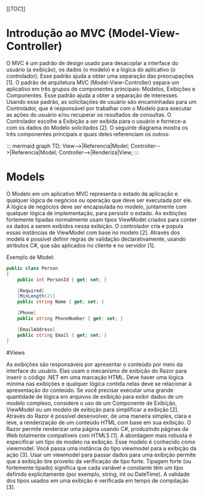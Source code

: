 [[_TOC_]]

# Introdução ao MVC (Model-View-Controller)      
O MVC é um padrão de design usado para desacoplar a interface do usuário (a exibição), os dados (o modelo) e a lógica do aplicativo (o controlador). Esse padrão ajuda a obter uma separação das preocupações [1].
O padrão de arquitetura MVC (Model-View-Controller) separa um aplicativo em três grupos de componentes principais: Modelos, Exibições e Componentes. Esse padrão ajuda a obter a separação de interesses. Usando esse padrão, as solicitações de usuário são encaminhadas para um Controlador, que é responsável por trabalhar com o Modelo para executar as ações do usuário e/ou recuperar os resultados de consultas. O Controlador escolhe a Exibição a ser exibida para o usuário e fornece-a com os dados do Modelo solicitados [2].
O seguinte diagrama mostra os três componentes principais e quais deles referenciam os outros:

::: mermaid
 graph TD; 
 View-->|Referencia|Model; Controller-->|Referencia|Model; Controller-->|Renderiza|View;
:::

# Models
O Modelo em um aplicativo MVC representa o estado da aplicação e qualquer lógica de negócios ou operação que deve ser executada por ele. A lógica de negócios deve ser encapsulada no modelo, juntamente com qualquer lógica de implementação, para persistir o estado. As exibições fortemente tipadas normalmente usam tipos ViewModel criados para conter os dados a serem exibidos nessa exibição. O controlador cria e popula essas instâncias de ViewModel com base no modelo [2].
Através dos models é possível definir regras de validação declarativamente, usando atributos C#, que são aplicados no cliente e no servidor [1].

Exemplo de Model:
```csharp
public class Person
{
    public int PersonId { get; set; }

    [Required]
    [MinLength(2)]
    public string Name { get; set; }

    [Phone]
    public string PhoneNumber { get; set; }

    [EmailAddress]
    public string Email { get; set; }
}
```

#Views

As exibições são responsáveis por apresentar o conteúdo por meio da interface do usuário. Elas usam o mecanismo de exibição do Razor para inserir o código .NET em uma marcação HTML. Deve haver uma lógica mínima nas exibições e qualquer lógica contida nelas deve se relacionar à apresentação do conteúdo. Se você precisar executar uma grande quantidade de lógica em arquivos de exibição para exibir dados de um modelo complexo, considere o uso de um Componente de Exibição, ViewModel ou um modelo de exibição para simplificar a exibição [2].
Através do Razor é possível desenvolver, de uma maneira simples, clara e leve, a renderização de um conteúdo HTML com base em sua exibição. O Razor permite renderizar uma página usando C#, produzindo páginas da Web totalmente compatíveis com HTML5 [1].
A abordagem mais robusta é especificar um tipo de modelo na exibição. Esse modelo é conhecido como viewmodel. Você passa uma instância do tipo viewmodel para a exibição da ação [3].
Usar um viewmodel para passar dados para uma exibição permite que a exibição tire proveito da verificação de tipo forte. Tipagem forte (ou fortemente tipado) significa que cada variável e constante têm um tipo definido explicitamente (por exemplo, string, int ou DateTime). A validade dos tipos usados em uma exibição é verificada em tempo de compilação [3].

